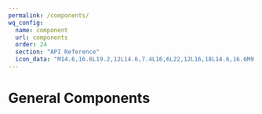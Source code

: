 ```yaml
---
permalink: /components/
wq_config:
  name: component
  url: components
  order: 24
  section: "API Reference"
  icon_data: "M14.6,16.6L19.2,12L14.6,7.4L16,6L22,12L16,18L14.6,16.6M9.4,16.6L4.8,12L9.4,7.4L8,6L2,12L8,18L9.4,16.6Z"
---
```


# General Components
